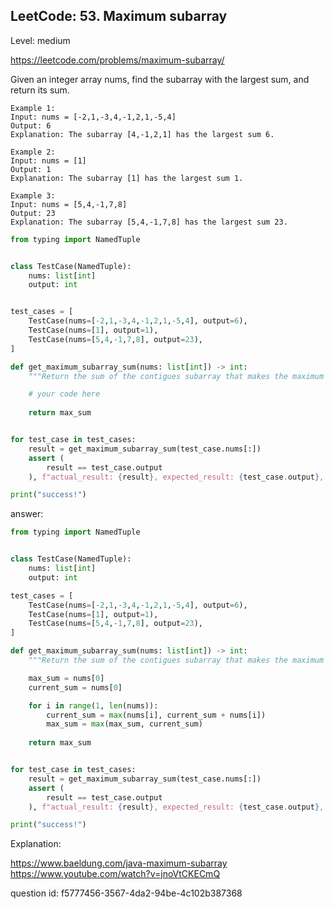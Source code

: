 ## LeetCode: 53. Maximum subarray

Level: medium

https://leetcode.com/problems/maximum-subarray/


Given an integer array nums, find the subarray with the largest sum, and return its sum.


```
Example 1:
Input: nums = [-2,1,-3,4,-1,2,1,-5,4]
Output: 6
Explanation: The subarray [4,-1,2,1] has the largest sum 6.

Example 2:
Input: nums = [1]
Output: 1
Explanation: The subarray [1] has the largest sum 1.

Example 3:
Input: nums = [5,4,-1,7,8]
Output: 23
Explanation: The subarray [5,4,-1,7,8] has the largest sum 23.
```

```python
from typing import NamedTuple


class TestCase(NamedTuple):
    nums: list[int]
    output: int


test_cases = [
    TestCase(nums=[-2,1,-3,4,-1,2,1,-5,4], output=6),
    TestCase(nums=[1], output=1),
    TestCase(nums=[5,4,-1,7,8], output=23),
]

def get_maximum_subarray_sum(nums: list[int]) -> int:
    """Return the sum of the contigues subarray that makes the maximum sum."""

    # your code here
   
    return max_sum


for test_case in test_cases:
    result = get_maximum_subarray_sum(test_case.nums[:])
    assert (
        result == test_case.output
    ), f"actual_result: {result}, expected_result: {test_case.output}, nums: {test_case.nums}"

print("success!")
```


answer:

```python
from typing import NamedTuple


class TestCase(NamedTuple):
    nums: list[int]
    output: int

test_cases = [
    TestCase(nums=[-2,1,-3,4,-1,2,1,-5,4], output=6),
    TestCase(nums=[1], output=1),
    TestCase(nums=[5,4,-1,7,8], output=23),
]

def get_maximum_subarray_sum(nums: list[int]) -> int:
    """Return the sum of the contigues subarray that makes the maximum sum."""

    max_sum = nums[0]
    current_sum = nums[0]

    for i in range(1, len(nums)):
        current_sum = max(nums[i], current_sum + nums[i])
        max_sum = max(max_sum, current_sum)
   
    return max_sum


for test_case in test_cases:
    result = get_maximum_subarray_sum(test_case.nums[:])
    assert (
        result == test_case.output
    ), f"actual_result: {result}, expected_result: {test_case.output}, nums: {test_case.nums}"

print("success!")
```

Explanation:

https://www.baeldung.com/java-maximum-subarray
https://www.youtube.com/watch?v=jnoVtCKECmQ

question id: f5777456-3567-4da2-94be-4c102b387368